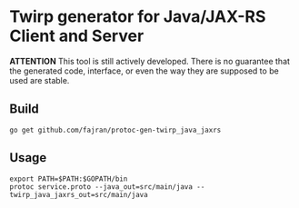 Twirp generator for Java/JAX-RS Client and Server
=================================================

**ATTENTION** This tool is still actively developed. There is no guarantee that
the generated code, interface, or even the way they are supposed to be used are
stable.

Build
-----

    go get github.com/fajran/protoc-gen-twirp_java_jaxrs


Usage
-----

    export PATH=$PATH:$GOPATH/bin
    protoc service.proto --java_out=src/main/java --twirp_java_jaxrs_out=src/main/java

